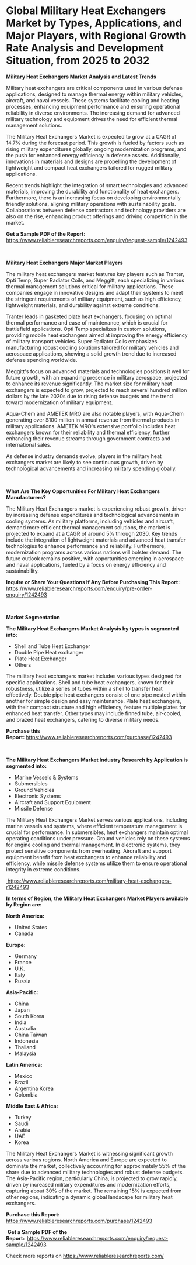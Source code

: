 <p><h1>Global Military Heat Exchangers Market by Types, Applications, and Major Players, with Regional Growth Rate Analysis and Development Situation, from 2025 to 2032</h1></p><p><strong>Military Heat Exchangers Market Analysis and Latest Trends</strong></p>
<p><p>Military heat exchangers are critical components used in various defense applications, designed to manage thermal energy within military vehicles, aircraft, and naval vessels. These systems facilitate cooling and heating processes, enhancing equipment performance and ensuring operational reliability in diverse environments. The increasing demand for advanced military technology and equipment drives the need for efficient thermal management solutions.</p><p>The Military Heat Exchangers Market is expected to grow at a CAGR of 14.7% during the forecast period. This growth is fueled by factors such as rising military expenditures globally, ongoing modernization programs, and the push for enhanced energy efficiency in defense assets. Additionally, innovations in materials and designs are propelling the development of lightweight and compact heat exchangers tailored for rugged military applications.</p><p>Recent trends highlight the integration of smart technologies and advanced materials, improving the durability and functionality of heat exchangers. Furthermore, there is an increasing focus on developing environmentally friendly solutions, aligning military operations with sustainability goals. Collaborations between defense contractors and technology providers are also on the rise, enhancing product offerings and driving competition in the market.</p></p>
<p><strong>Get a Sample PDF of the Report:&nbsp;</strong> <a href="https://www.reliableresearchreports.com/enquiry/request-sample/1242493?utm_campaign=2391&utm_medium=2&utm_source=Github&utm_content=ia&utm_term=22022025&utm_id=military-heat-exchangers">https://www.reliableresearchreports.com/enquiry/request-sample/1242493</a></p>
<p>&nbsp;</p>
<p><strong>Military Heat Exchangers Major Market Players</strong></p>
<p><p>The military heat exchangers market features key players such as Tranter, Opti Temp, Super Radiator Coils, and Meggitt, each specializing in various thermal management solutions critical for military applications. These companies engage in innovative designs and adapt their systems to meet the stringent requirements of military equipment, such as high efficiency, lightweight materials, and durability against extreme conditions.</p><p>Tranter leads in gasketed plate heat exchangers, focusing on optimal thermal performance and ease of maintenance, which is crucial for battlefield applications. Opti Temp specializes in custom solutions, providing mobile heat exchangers aimed at improving the energy efficiency of military transport vehicles. Super Radiator Coils emphasizes manufacturing robust cooling solutions tailored for military vehicles and aerospace applications, showing a solid growth trend due to increased defense spending worldwide.</p><p>Meggitt's focus on advanced materials and technologies positions it well for future growth, with an expanding presence in military aerospace, projected to enhance its revenue significantly. The market size for military heat exchangers is expected to grow, projected to reach several hundred million dollars by the late 2020s due to rising defense budgets and the trend toward modernization of military equipment.</p><p>Aqua-Chem and AMETEK MRO are also notable players, with Aqua-Chem generating over $100 million in annual revenue from thermal products in military applications. AMETEK MRO's extensive portfolio includes heat exchangers known for their reliability and thermal efficiency, further enhancing their revenue streams through government contracts and international sales.</p><p>As defense industry demands evolve, players in the military heat exchangers market are likely to see continuous growth, driven by technological advancements and increasing military spending globally.</p></p>
<p>&nbsp;</p>
<p><strong>What Are The Key Opportunities For Military Heat Exchangers Manufacturers?</strong></p>
<p><p>The Military Heat Exchangers market is experiencing robust growth, driven by increasing defense expenditures and technological advancements in cooling systems. As military platforms, including vehicles and aircraft, demand more efficient thermal management solutions, the market is projected to expand at a CAGR of around 5% through 2030. Key trends include the integration of lightweight materials and advanced heat transfer technologies to enhance performance and reliability. Furthermore, modernization programs across various nations will bolster demand. The future outlook remains positive, with opportunities emerging in aerospace and naval applications, fueled by a focus on energy efficiency and sustainability.</p></p>
<p><strong>Inquire or Share Your Questions If Any Before Purchasing This Report:</strong> <a href="https://www.reliableresearchreports.com/enquiry/pre-order-enquiry/1242493?utm_campaign=2391&utm_medium=2&utm_source=Github&utm_content=ia&utm_term=22022025&utm_id=military-heat-exchangers">https://www.reliableresearchreports.com/enquiry/pre-order-enquiry/1242493</a></p>
<p>&nbsp;</p>
<p><strong>Market Segmentation</strong></p>
<p><strong>The Military Heat Exchangers Market Analysis by types is segmented into:</strong></p>
<p><ul><li>Shell and Tube Heat Exchanger</li><li>Double Pipe Heat exchanger</li><li>Plate Heat Exchanger</li><li>Others</li></ul></p>
<p><p>The military heat exchangers market includes various types designed for specific applications. Shell and tube heat exchangers, known for their robustness, utilize a series of tubes within a shell to transfer heat effectively. Double pipe heat exchangers consist of one pipe nested within another for simple design and easy maintenance. Plate heat exchangers, with their compact structure and high efficiency, feature multiple plates for enhanced heat transfer. Other types may include finned tube, air-cooled, and brazed heat exchangers, catering to diverse military needs.</p></p>
<p><strong>Purchase this Report:&nbsp;</strong><a href="https://www.reliableresearchreports.com/purchase/1242493?utm_campaign=2391&utm_medium=2&utm_source=Github&utm_content=ia&utm_term=22022025&utm_id=military-heat-exchangers">https://www.reliableresearchreports.com/purchase/1242493</a></p>
<p>&nbsp;</p>
<p><strong>The Military Heat Exchangers Market Industry Research by Application is segmented into:</strong></p>
<p><ul><li>Marine Vessels & Systems</li><li>Submersibles</li><li>Ground Vehicles</li><li>Electronic Systems</li><li>Aircraft and Support Equipment</li><li>Missile Defense</li></ul></p>
<p><p>The Military Heat Exchangers Market serves various applications, including marine vessels and systems, where efficient temperature management is crucial for performance. In submersibles, heat exchangers maintain optimal operating conditions under pressure. Ground vehicles rely on these systems for engine cooling and thermal management. In electronic systems, they protect sensitive components from overheating. Aircraft and support equipment benefit from heat exchangers to enhance reliability and efficiency, while missile defense systems utilize them to ensure operational integrity in extreme conditions.</p></p>
<p><a href="https://www.reliableresearchreports.com/military-heat-exchangers-r1242493?utm_campaign=2391&utm_medium=2&utm_source=Github&utm_content=ia&utm_term=22022025&utm_id=military-heat-exchangers">&nbsp;https://www.reliableresearchreports.com/military-heat-exchangers-r1242493</a></p>
<p><strong>In terms of Region, the Military Heat Exchangers Market Players available by Region are:</strong></p>
<p>
    <p> <strong> North America: </strong>
        <ul>
            <li>United States</li>
            <li>Canada</li>
        </ul>
        </p> 
    <p> <strong> Europe: </strong>
        <ul>
            <li>Germany</li>
            <li>France</li>
            <li>U.K.</li>
            <li>Italy</li>
            <li>Russia</li>
        </ul>
        </p> 
    <p> <strong> Asia-Pacific: </strong>
        <ul>
            <li>China</li>
            <li>Japan</li>
            <li>South Korea</li>
            <li>India</li>
            <li>Australia</li>
            <li>China Taiwan</li>
            <li>Indonesia</li>
            <li>Thailand</li>
            <li>Malaysia</li>
        </ul>
        </p> 
    <p> <strong> Latin America: </strong>
        <ul>
            <li>Mexico</li>
            <li>Brazil</li>
            <li>Argentina Korea</li>
            <li>Colombia</li>
        </ul>
        </p> 
    <p> <strong> Middle East & Africa: </strong>
        <ul>
            <li>Turkey</li>
            <li>Saudi</li>
            <li>Arabia</li>
            <li>UAE</li>
            <li>Korea</li>
        </ul>
    </p>
    </p>
<p><p>The Military Heat Exchangers Market is witnessing significant growth across various regions. North America and Europe are expected to dominate the market, collectively accounting for approximately 55% of the share due to advanced military technologies and robust defense budgets. The Asia-Pacific region, particularly China, is projected to grow rapidly, driven by increased military expenditures and modernization efforts, capturing about 30% of the market. The remaining 15% is expected from other regions, indicating a dynamic global landscape for military heat exchangers.</p></p>
<p><strong>Purchase this Report: </strong><a href="https://www.reliableresearchreports.com/purchase/1242493?utm_campaign=2391&utm_medium=2&utm_source=Github&utm_content=ia&utm_term=22022025&utm_id=military-heat-exchangers">https://www.reliableresearchreports.com/purchase/1242493</a></p>
<p>&nbsp;<strong>Get a Sample PDF of the Report:&nbsp;&nbsp;</strong><a href="https://www.reliableresearchreports.com/enquiry/request-sample/1242493?utm_campaign=2391&utm_medium=2&utm_source=Github&utm_content=ia&utm_term=22022025&utm_id=military-heat-exchangers">https://www.reliableresearchreports.com/enquiry/request-sample/1242493</a></p>
<p><strong></strong></p>
<p>Check more reports on <a href="https://www.reliableresearchreports.com/?utm_campaign=2391&utm_medium=2&utm_source=Github&utm_content=ia&utm_term=22022025&utm_id=military-heat-exchangers">https://www.reliableresearchreports.com/</a></p>